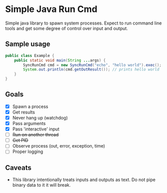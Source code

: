 # Simple Java Run Cmd

Simple java library to spawn system processes. Expect to run command line tools
and get some degree of control over input and output.

## Sample usage

```java
public class Example {
    public static void main(String ...args) {
        SyncRunCmd cmd = new SyncRunCmd("echo", "hello world").exec();
        System.out.println(cmd.getOutResult()); // prints hello world
    }    
}
```

## Goals

- [X] Spawn a process
- [X] Get results
- [X] Never hang up (watchdog)
- [X] Pass arguments
- [X] Pass 'interactive' input
- [ ] ~~Run on another thread~~
- [ ] ~~Get PID~~
- [ ] Observe process (out, error, exception, time)
- [ ] Proper logging

## Caveats

- This library intentionally treats inputs and outputs as text. 
  Do not pipe binary data to it it will break.
